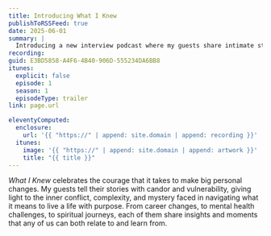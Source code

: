 ```yaml
---
title: Introducing What I Knew
publishToRSSFeed: true
date: 2025-06-01
summary: |
  Introducing a new interview podcast where my guests share intimate stories of personal change.
recording:
guid: E3BD5858-A4F6-4B40-906D-555234DA6BB8
itunes:
  explicit: false
  episode: 1
  season: 1
  episodeType: trailer
link: page.url

eleventyComputed:
  enclosure:
    url: '{{ "https://" | append: site.domain | append: recording }}'
  itunes:
    image: '{{ "https://" | append: site.domain | append: artwork }}'
    title: "{{ title }}"
---
```


_What I Knew_ celebrates the courage that it takes to make big personal changes. My guests tell their stories with candor and vulnerability, giving light to the inner conflict, complexity, and mystery faced in navigating what it means to live a life with purpose. From career changes, to mental health challenges, to spiritual journeys, each of them share insights and moments that any of us can both relate to and learn from.
